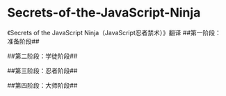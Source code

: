 Secrets-of-the-JavaScript-Ninja
===============================

《Secrets of the JavaScript Ninja（JavaScript忍者禁术）》翻译
##第一阶段：准备阶段##

##第二阶段：学徒阶段##

##第三阶段：忍者阶段##

##第四阶段：大师阶段##
